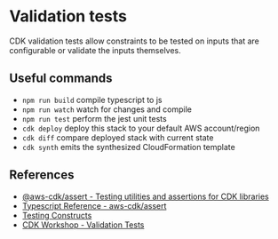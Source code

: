 # Validation tests

CDK validation tests allow constraints to be tested on inputs that are configurable or validate the inputs themselves. 

## Useful commands

 * `npm run build`   compile typescript to js
 * `npm run watch`   watch for changes and compile
 * `npm run test`    perform the jest unit tests
 * `cdk deploy`      deploy this stack to your default AWS account/region
 * `cdk diff`        compare deployed stack with current state
 * `cdk synth`       emits the synthesized CloudFormation template

## References

* [@aws-cdk/assert - Testing utilities and assertions for CDK libraries](https://www.npmjs.com/package/@aws-cdk/assert)
* [Typescript Reference - aws-cdk/assert](https://docs.aws.amazon.com/cdk/api/latest/typescript/api/assert.html)
* [Testing Constructs](https://docs.aws.amazon.com/cdk/latest/guide/testing.html)
* [CDK Workshop - Validation Tests](https://cdkworkshop.com/20-typescript/70-advanced-topics/100-construct-testing/2000-validation-tests.html)